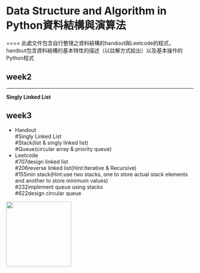 # **Data Structure and Algorithm in Python資料結構與演算法**
====
此處文件包含自行整理之資料結構的handout與Leetcode的程式，handout包含資料結構的基本特性的描述（以註解方式給出）以及基本操作的Python程式

## week2
----
**Singly Linked List**<br>


week3
----
* Handout  
#Singly Linked List  
#Stack(list & singly linked list)  
#Queue(circular array & priority queue)
* Leetcode  
#707design linked list  
#206reverse linked list(Hint:Iterative & Recursive)  
#155min stack(Hint:use two stacks, one to store actual stack elements and another to store minimum values)  
#232implement queue using stacks  
#622design circular queue


<img width="175" height="175" src="http://img.wxcha.com/file/201712/06/9a3fc5676a.jpg"/>
